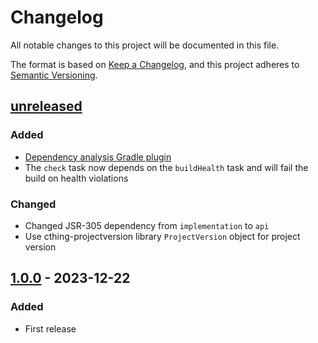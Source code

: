 # Changelog

All notable changes to this project will be documented in this file.

The format is based on [Keep a Changelog](https://keepachangelog.com/en/1.0.0/),
and this project adheres to [Semantic Versioning](https://semver.org/spec/v2.0.0.html).

## [unreleased]

### Added

- [Dependency analysis Gradle plugin](https://github.com/autonomousapps/dependency-analysis-gradle-plugin)
- The `check` task now depends on the `buildHealth` task and will fail the build on health violations

### Changed

- Changed JSR-305 dependency from `implementation` to `api`
- Use cthing-projectversion library `ProjectVersion` object for project version

## [1.0.0] - 2023-12-22

### Added

- First release

[unreleased]: https://github.com/cthing/xmlwriter/compare/1.0.0...HEAD
[1.0.0]: https://github.com/cthing/xmlwriter/releases/tag/1.0.0
